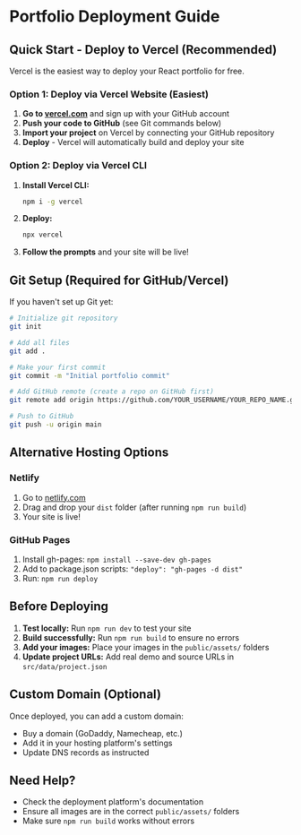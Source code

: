 # Portfolio Deployment Guide

## Quick Start - Deploy to Vercel (Recommended)

Vercel is the easiest way to deploy your React portfolio for free.

### Option 1: Deploy via Vercel Website (Easiest)

1. **Go to [vercel.com](https://vercel.com)** and sign up with your GitHub account
2. **Push your code to GitHub** (see Git commands below)
3. **Import your project** on Vercel by connecting your GitHub repository
4. **Deploy** - Vercel will automatically build and deploy your site

### Option 2: Deploy via Vercel CLI

1. **Install Vercel CLI:**
   ```bash
   npm i -g vercel
   ```

2. **Deploy:**
   ```bash
   npx vercel
   ```

3. **Follow the prompts** and your site will be live!

## Git Setup (Required for GitHub/Vercel)

If you haven't set up Git yet:

```bash
# Initialize git repository
git init

# Add all files
git add .

# Make your first commit
git commit -m "Initial portfolio commit"

# Add GitHub remote (create a repo on GitHub first)
git remote add origin https://github.com/YOUR_USERNAME/YOUR_REPO_NAME.git

# Push to GitHub
git push -u origin main
```

## Alternative Hosting Options

### Netlify
1. Go to [netlify.com](https://netlify.com)
2. Drag and drop your `dist` folder (after running `npm run build`)
3. Your site is live!

### GitHub Pages
1. Install gh-pages: `npm install --save-dev gh-pages`
2. Add to package.json scripts: `"deploy": "gh-pages -d dist"`
3. Run: `npm run deploy`

## Before Deploying

1. **Test locally:** Run `npm run dev` to test your site
2. **Build successfully:** Run `npm run build` to ensure no errors
3. **Add your images:** Place your images in the `public/assets/` folders
4. **Update project URLs:** Add real demo and source URLs in `src/data/project.json`

## Custom Domain (Optional)

Once deployed, you can add a custom domain:
- Buy a domain (GoDaddy, Namecheap, etc.)
- Add it in your hosting platform's settings
- Update DNS records as instructed

## Need Help?

- Check the deployment platform's documentation
- Ensure all images are in the correct `public/assets/` folders
- Make sure `npm run build` works without errors
